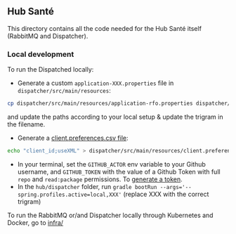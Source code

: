 ## Hub Santé
This directory contains all the code needed for the Hub Santé itself (RabbitMQ and Dispatcher).

### Local development
To run the Dispatched locally:
- Generate a custom `application-XXX.properties` file in `dispatcher/src/main/resources`:
```bash
cp dispatcher/src/main/resources/application-rfo.properties dispatcher/src/main/resources/application-XXX.properties
```
and update the paths according to your local setup & update the trigram in the filename.
- Generate a [client.preferences.csv file](dispatcher/src/main/resources/client.preferences.csv):
```bash
echo "client_id;useXML" > dispatcher/src/main/resources/client.preferences.csv
```
- In your terminal, set the `GITHUB_ACTOR` env variable to your Github username, and `GITHUB_TOKEN` with the value of a Github Token with full `repo` and `read:package` permissions. To [generate a token](https://github.com/settings/tokens/new).
- In the `hub/dispatcher` folder, run `gradle bootRun --args='--spring.profiles.active=local,XXX'` (replace XXX with the correct trigram)

To run the RabbitMQ or/and Dispatcher locally through Kubernetes and Docker, go to [infra/](./infra/README.md)
